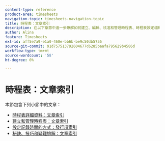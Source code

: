 ```yaml
---
content-type: reference
product-area: timesheets
navigation-topic: timesheets-navigation-topic
title: 時程表：文章索引
description: 在以下章節中進一步瞭解如何建立、編輯、核准和管理時程表、時程表設定檔和小時型別。
author: Alina
feature: Timesheets
exl-id: aff5e7a9-e1a0-460e-bb6b-be9c50db5755
source-git-commit: 91d757513792604677d6285baafa795629b4506d
workflow-type: tm+mt
source-wordcount: '58'
ht-degree: 0%

---
```


# 時程表：文章索引

<!-- Audited: 12/2023 -->

本節包含下列小節中的文章：

* [時程表詳細資料：文章索引](../timesheets/timesheets/timesheets.md)
* [建立和管理時程表：文章索引](../timesheets/create-and-manage-timesheets/create-and-manage-timesheets.md)
* [設定記錄時間的方式：發行項索引](../timesheets/config-timesheet-prefs/configure-timesheet-preferences.md)
* [秘訣、技巧和疑難排解：文章索引](../timesheets/tips-tricks-and-troubleshooting/tips-tricks-and-troubleshooting-timesheets.md)
